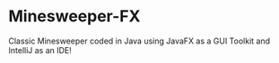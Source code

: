 # Minesweeper-FX
Classic Minesweeper coded in Java using JavaFX as a GUI Toolkit and IntelliJ as an IDE!
